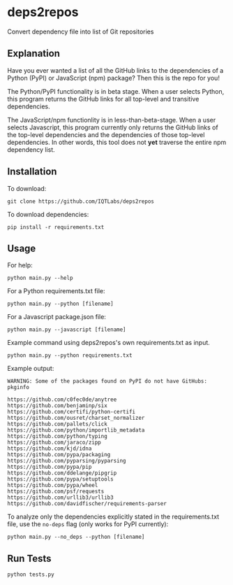 # deps2repos
Convert dependency file into list of Git repositories


## Explanation
Have you ever wanted a list of all the GitHub links to the dependencies
of a Python (PyPI) or JavaScript (npm) package? Then this is the repo
for you!

The Python/PyPI functionality is in beta stage. When a user selects Python,
this program returns the GitHub links for all top-level and transitive
dependencies.

The JavaScript/npm functionlity is in less-than-beta-stage. When a user
selects Javascript, this program currently only returns the GitHub links
of the top-level dependencies and the dependencies of those top-level dependencies.
In other words, this tool does not **yet** traverse the entire npm dependency
list.


## Installation

To download:
```
git clone https://github.com/IQTLabs/deps2repos
```

To download dependencies:
```
pip install -r requirements.txt
```

## Usage

For help:

```
python main.py --help
```

For a Python requirements.txt file:

```
python main.py --python [filename]
```

For a Javascript package.json file:

```
python main.py --javascript [filename]
```

Example command using deps2repos's own requirements.txt as input.

```
python main.py --python requirements.txt
```

Example output:

```
WARNING: Some of the packages found on PyPI do not have GitHubs:
pkginfo

https://github.com/c0fec0de/anytree
https://github.com/benjaminp/six
https://github.com/certifi/python-certifi
https://github.com/ousret/charset_normalizer
https://github.com/pallets/click
https://github.com/python/importlib_metadata
https://github.com/python/typing
https://github.com/jaraco/zipp
https://github.com/kjd/idna
https://github.com/pypa/packaging
https://github.com/pyparsing/pyparsing
https://github.com/pypa/pip
https://github.com/ddelange/pipgrip
https://github.com/pypa/setuptools
https://github.com/pypa/wheel
https://github.com/psf/requests
https://github.com/urllib3/urllib3
https://github.com/davidfischer/requirements-parser
```

To analyze only the dependencies explicitly stated in the requirements.txt file, use the
`no-deps` flag (only works for PyPI currently):

```
python main.py --no_deps --python [filename]
```


## Run Tests

```
python tests.py
```
